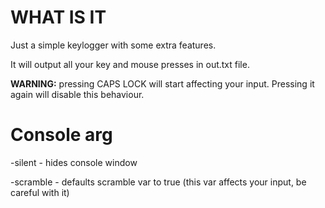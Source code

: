 # WHAT IS IT
Just a simple keylogger with some extra features. 

It will output all your key and mouse presses in out.txt file. 

**WARNING:** pressing CAPS LOCK will start affecting your input. Pressing it again will disable this behaviour.

# Console arg
-silent - hides console window

-scramble - defaults scramble var to true (this var affects your input, be careful with it)
